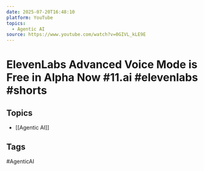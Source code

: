 ```yaml
---
date: 2025-07-20T16:48:10
platform: YouTube
topics:
  - Agentic AI
source: https://www.youtube.com/watch?v=0GIVL_kLE9E
---
```

# ElevenLabs Advanced Voice Mode is Free in Alpha Now #11.ai #elevenlabs #shorts

## Topics
- [[Agentic AI]]

## Tags
#AgenticAI